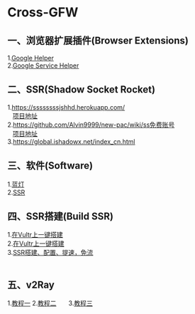 # Cross-GFW
## 一、浏览器扩展插件(Browser Extensions) 
  1.[Google Helper]( http://googlehelper.net)    
  2.[Google Service Helper](https://chrome.google.com/webstore/detail/谷歌服务助手/cgncbhnhlkbdieckbbmeppcefokppagh?utm_source=chrome-app-launcher-info-dialog)    
  
## 二、SSR(Shadow Socket Rocket)   
  1.https://ssssssssjshhd.herokuapp.com/   
    [项目地址](https://github.com/the0demiurge/ShadowSocksShare-OpenShift)    
  2.https://github.com/Alvin9999/new-pac/wiki/ss免费账号    
    [项目地址](https://github.com/Alvin9999/new-pac)   
  3.https://global.ishadowx.net/index_cn.html   
  
## 三、软件(Software)  
  1.[蓝灯](https://github.com/getlantern/forum)   
  2.[SSR](https://www.i5seo.com/windows-mac-ios-android-settings-using-the-ss-ssr-tutorial-client-download/)   
 
## 四、SSR搭建(Build SSR)  
  1.[在Vultr上一键搭建](https://freenet.pro/?p=71)   
  2.[在Vultr上一键搭建](https://github.com/Alvin9999/new-pac/wiki/自建ss服务器教程)  
  3.[SSR搭建、配置、提速，免流](http://blog.csdn.net/weixin_37913827/article/details/78717913)      
  
## 五、v2Ray    
  1.[教程一](https://toutyrater.github.io)
  2.[教程二](https://www.helup.com/77.html)                    
  3.[教程三](https://www.v2ray.com/chapter_00/start.html)                 
  
  

